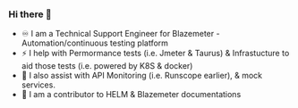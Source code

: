 ### Hi there 👋

<!--
**ImMnan/immnan** is a ✨ _special_ ✨ repository because its `README.md` (this file) appears on your GitHub profile.

Here are some ideas to get you started:
⚡ 
- 🔭 I’m currently working on ...
- 🌱 I’m currently learning ...
- 👯 I’m looking to collaborate on ...
- 🤔 I’m looking for help with ...
- 💬 Ask me about ...
- 📫 How to reach me: ...
- 😄 Pronouns: ...
-  Fun fact: ...
-->
- ♾️ I am a Technical Support Engineer for Blazemeter - Automation/continuous testing platform
- ⚡ I help with Permormance tests (i.e. Jmeter & Taurus) & Infrastucture to aid those tests (i.e. powered by K8S & docker)
- 🚀 I also assist with API Monitoring (i.e. Runscope earlier), & mock services.
- 🌱 I am a contributor to HELM & Blazemeter documentations
